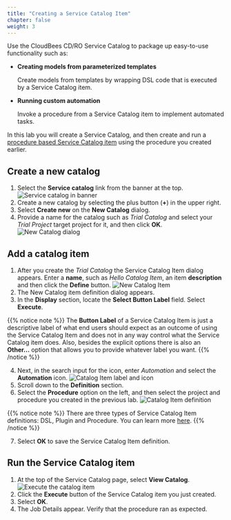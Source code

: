 ```yaml
---
title: "Creating a Service Catalog Item"
chapter: false
weight: 3
--- 
```


Use the CloudBees CD/RO Service Catalog to package up easy-to-use functionality such as:

- **Creating models from parameterized templates**

    Create models from templates by wrapping DSL code that is executed by a Service Catalog item.

- **Running custom automation**

    Invoke a procedure from a Service Catalog item to implement automated tasks.

In this lab you will create a Service Catalog, and then create and run a [procedure based Service Catalog item](https://docs.cloudbees.com/docs/cloudbees-cd/latest/self-service/#_procedure_based_catalog_items) using the procedure you created earlier.

## Create a new catalog

1. Select the **Service catalog** link from the banner at the top. ![Service catalog in banner](te-service-catalog-banner.png?width=50pc) 
2. Create a new catalog by selecting the plus button (**+**) in the upper right.
3. Select **Create new** on the **New Catalog** dialog.
4. Provide a name for the catalog such as *Trial Catalog* and select your *Trial Project* target project for it, and then click **OK**. ![New Catalog dialog](te-service-catalog-new-dialog.png?width=50pc) 

## Add a catalog item

1. After you create the *Trial Catalog* the Service Catalog Item dialog appears. Enter a **name**, such as *Hello Catalog Item*, an item **description** and then click the **Define** button. ![New Catalog Item](te-service-catalog-new-item.png?width=50pc)
2. The New Catalog item definition dialog appears.
3. In the **Display** section, locate the **Select Button Label** field. Select **Execute**.

{{% notice note %}}
The **Button Label** of a Service Catalog Item is just a descriptive label of what end users should expect as an outcome of using the Service Catalog Item and does not in any way control what the Service Catalog item does. Also, besides the explicit options there is also an **Other...** option that allows you to provide whatever label you want.
{{% /notice %}}

4. Next, in the search input for the icon, enter  *Automation* and select the **Automation** icon. ![Catalog Item label and icon](te-service-catalog-item-label-icon.png?width=50pc)
5. Scroll down to the **Definition** section.
6. Select the **Procedure** option on the left, and then select the project and procedure you created in the previous lab. ![Catalog Item definition](service-catalog-item-definition.png?width=50pc)

{{% notice note %}}
There are three types of Service Catalog Item definitions: DSL, Plugin and Procedure. You can learn more [here](https://docs.cloudbees.com/docs/cloudbees-cd/latest/self-service/#_catalog_items).
{{% /notice %}}

7. Select **OK** to save the Service Catalog Item definition.

## Run the Service Catalog item

1. At the top of the Service Catalog page, select **View Catalog**. ![Execute the catalog item](te-view-catalog-execute.png?width=50pc) 
2. Click the **Execute** button of the Service Catalog item you just created.
3. Select **OK**.
4. The Job Details appear. Verify that the procedure ran as expected.